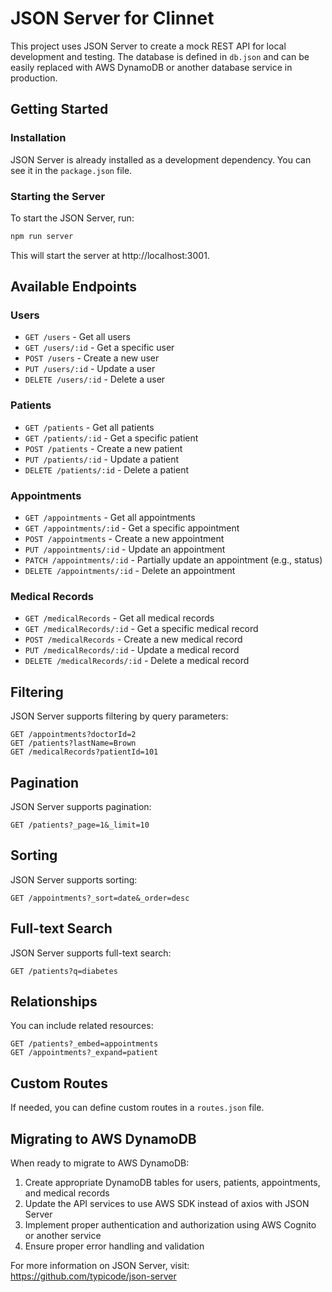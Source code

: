 # JSON Server for Clinnet

This project uses JSON Server to create a mock REST API for local development and testing. The database is defined in `db.json` and can be easily replaced with AWS DynamoDB or another database service in production.

## Getting Started

### Installation

JSON Server is already installed as a development dependency. You can see it in the `package.json` file.

### Starting the Server

To start the JSON Server, run:

```bash
npm run server
```

This will start the server at http://localhost:3001.

## Available Endpoints

### Users

- `GET /users` - Get all users
- `GET /users/:id` - Get a specific user
- `POST /users` - Create a new user
- `PUT /users/:id` - Update a user
- `DELETE /users/:id` - Delete a user

### Patients

- `GET /patients` - Get all patients
- `GET /patients/:id` - Get a specific patient
- `POST /patients` - Create a new patient
- `PUT /patients/:id` - Update a patient
- `DELETE /patients/:id` - Delete a patient

### Appointments

- `GET /appointments` - Get all appointments
- `GET /appointments/:id` - Get a specific appointment
- `POST /appointments` - Create a new appointment
- `PUT /appointments/:id` - Update an appointment
- `PATCH /appointments/:id` - Partially update an appointment (e.g., status)
- `DELETE /appointments/:id` - Delete an appointment

### Medical Records

- `GET /medicalRecords` - Get all medical records
- `GET /medicalRecords/:id` - Get a specific medical record
- `POST /medicalRecords` - Create a new medical record
- `PUT /medicalRecords/:id` - Update a medical record
- `DELETE /medicalRecords/:id` - Delete a medical record

## Filtering

JSON Server supports filtering by query parameters:

```
GET /appointments?doctorId=2
GET /patients?lastName=Brown
GET /medicalRecords?patientId=101
```

## Pagination

JSON Server supports pagination:

```
GET /patients?_page=1&_limit=10
```

## Sorting

JSON Server supports sorting:

```
GET /appointments?_sort=date&_order=desc
```

## Full-text Search

JSON Server supports full-text search:

```
GET /patients?q=diabetes
```

## Relationships

You can include related resources:

```
GET /patients?_embed=appointments
GET /appointments?_expand=patient
```

## Custom Routes

If needed, you can define custom routes in a `routes.json` file.

## Migrating to AWS DynamoDB

When ready to migrate to AWS DynamoDB:

1. Create appropriate DynamoDB tables for users, patients, appointments, and medical records
2. Update the API services to use AWS SDK instead of axios with JSON Server
3. Implement proper authentication and authorization using AWS Cognito or another service
4. Ensure proper error handling and validation

For more information on JSON Server, visit: https://github.com/typicode/json-server